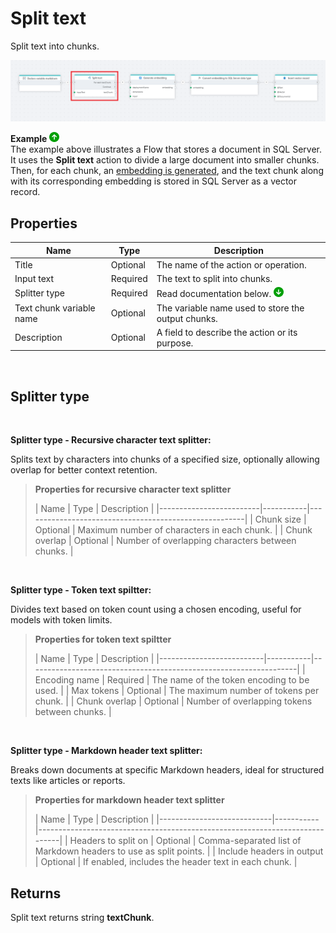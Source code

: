 # Split text

Split text into chunks.

![img](/images/flow/split-text.png)  

**Example** ![img](../../../../images/strz.jpg)  
The example above illustrates a Flow that stores a document in SQL Server. It uses the **Split text** action to divide a large document into smaller chunks. Then, for each chunk, an [embedding is generated](../azure-openai/generate-embedding.md), and the text chunk along with its corresponding embedding is stored in SQL Server as a vector record.

## Properties 

| Name                    | Type      | Description                                           |
|-------------------------|-----------|-------------------------------------------------------|
| Title                      | Optional  | The name of the action or operation.                                       |
| Input text                 | Required  | The text to split into chunks.                                             |
| Splitter type           | Required  |  Read documentation below.  ![img](../../../../images/strz2.jpg)               |
| Text chunk variable name   | Optional  | The variable name used to store the output chunks.                         |
| Description                | Optional  | A field to describe the action or its purpose.                             |

</br>

## Splitter type

</br>

**Splitter type - Recursive character text splitter:**

Splits text by characters into chunks of a specified size, optionally allowing overlap for better context retention.

>
> **Properties for recursive character text splitter** 
>
>| Name                    | Type      | Description                                           |
|-------------------------|-----------|-------------------------------------------------------|
| Chunk size              | Optional  | Maximum number of characters in each chunk.          |
| Chunk overlap           | Optional  | Number of overlapping characters between chunks.     |

</br>

**Splitter type - Token text spiltter:**

Divides text based on token count using a chosen encoding, useful for models with token limits.

>
> **Properties for token text spiltter** 
>
>| Name                     | Type      | Description                                                       |
|--------------------------|-----------|-------------------------------------------------------------------|
| Encoding name            | Required  | The name of the token encoding to be used.                       |
| Max tokens               | Optional  | The maximum number of tokens per chunk.                          |
| Chunk overlap            | Optional  | Number of overlapping tokens between chunks.                     |

</br>

**Splitter type - Markdown header text splitter:**

Breaks down documents at specific Markdown headers, ideal for structured texts like articles or reports.

>
> **Properties for markdown header text splitter** 
>
>| Name                       | Type      | Description                                                                 |
|----------------------------|-----------|-----------------------------------------------------------------------------|
| Headers to split on        | Optional  | Comma-separated list of Markdown headers to use as split points.           |
| Include headers in output  | Optional  | If enabled, includes the header text in each chunk.                        |



## Returns

Split text returns string **textChunk**.
